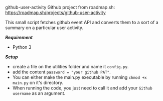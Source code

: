 github-user-activity
Github project from roadmap.sh: https://roadmap.sh/projects/github-user-activity

This small script fetches github event API and converts them to a sort of a summary on a particular user activity.

***Requirement***
- Python 3

***Setup***
- create a file on the utilities folder and name it `config.py`.
- add the content `password = "your github PAT"`.
- You can either make the main.py executable by running `chmod +x main.py` on it's directory.
- When running the code, you just need to call it and add your `Github username` as an argument.
